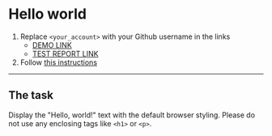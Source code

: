 # Hello world
1. Replace `<your_account>` with your Github username in the links
    - [DEMO LINK](https://Dexter-24.github.io/layout_hello-world/) <br>
    - [TEST REPORT LINK](https://Dexter-24.github.io/layout_hello-world/report/html_report/)
2. Follow [this instructions](https://mate-academy.github.io/layout_task-guideline/)
___

## The task
Display the "Hello, world!" text with the default browser styling. Please do not
use any enclosing tags like `<h1>` or `<p>`.
